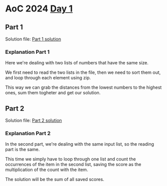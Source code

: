 # AoC 2024 [Day 1](https://adventofcode.com/2024/day/1)

## Part 1

Solution file: [Part 1 solution](day1_p1.py)

### Explanation Part 1

Here we're dealing with two lists of numbers that have the same size.

We first need to read the two lists in the file, then we need to sort them out, and loop through each element using zip.

This way we can grab the distances from the lowest numbers to the highest ones, sum them togheter and get our solution.

## Part 2

Solution file: [Part 2 solution](day1_p2.py)

### Explanation Part 2

In the second part, we're dealing with the same input list, so the reading part is the same.

This time we simply have to loop through one list and count the occurrences of the item in the second list, saving the score as the multiplication of the count with the item.

The solution will be the sum of all saved scores.

